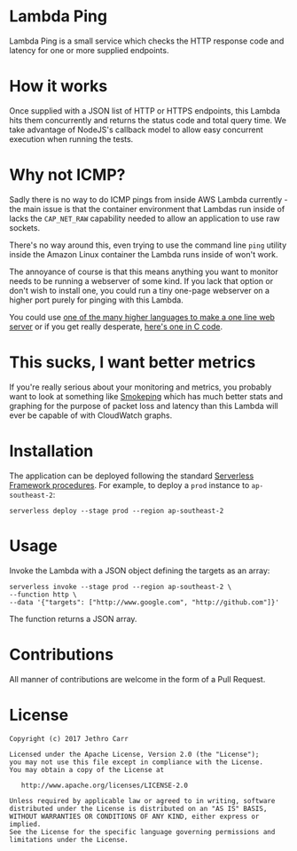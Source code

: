 # Lambda Ping

Lambda Ping is a small service which checks the HTTP response code and latency
for one or more supplied endpoints.


# How it works

Once supplied with a JSON list of HTTP or HTTPS endpoints, this Lambda hits them
concurrently and returns the status code and total query time. We take advantage
of NodeJS's callback model to allow easy concurrent execution when running the
tests.


# Why not ICMP?

Sadly there is no way to do ICMP pings from inside AWS Lambda currently - the
main issue is that the container environment that Lambdas run inside of lacks
the `CAP_NET_RAW` capability needed to allow an application to use raw sockets.

There's no way around this, even trying to use the command line `ping` utility
inside the Amazon Linux container the Lambda runs inside of won't work.

The annoyance of course is that this means anything you want to monitor needs
to be running a webserver of some kind. If you lack that option or don't wish
to install one, you could run a tiny one-page webserver on a higher port purely
for pinging with this Lambda.

You could use [one of the many higher languages to make a one line web server](https://gist.github.com/willurd/5720255)
or if you get really desperate, [here's one in C code](https://gist.github.com/jethrocarr/c56cecbf111af8c29791f89a2c30b978).


# This sucks, I want better metrics

If you're really serious about your monitoring and metrics, you probably want
to look at something like [Smokeping](http://oss.oetiker.ch/smokeping/) which
has much better stats and graphing for the purpose of packet loss and latency
than this Lambda will ever be capable of with CloudWatch graphs.


# Installation

The application can be deployed following the standard [Serverless Framework
procedures](https://serverless.com/). For example, to deploy a `prod` instance
to `ap-southeast-2`:

    serverless deploy --stage prod --region ap-southeast-2


# Usage

Invoke the Lambda with a JSON object defining the targets as an array:

    serverless invoke --stage prod --region ap-southeast-2 \
    --function http \
    --data '{"targets": ["http://www.google.com", "http://github.com"]}'

The function returns a JSON array.


# Contributions

All manner of contributions are welcome in the form of a Pull Request.


# License

    Copyright (c) 2017 Jethro Carr

    Licensed under the Apache License, Version 2.0 (the "License");
    you may not use this file except in compliance with the License.
    You may obtain a copy of the License at

       http://www.apache.org/licenses/LICENSE-2.0

    Unless required by applicable law or agreed to in writing, software
    distributed under the License is distributed on an "AS IS" BASIS,
    WITHOUT WARRANTIES OR CONDITIONS OF ANY KIND, either express or implied.
    See the License for the specific language governing permissions and
    limitations under the License.
